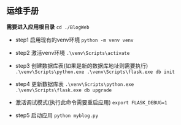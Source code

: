 ## 运维手册

**需要进入应用根目录** `cd ./BlogWeb`

- step1 启用现有的venv环境
`python -m venv venv`

- step2 激活venv环境
`.\venv\Scripts\activate`

- step3 创建数据库表(如果是新的数据库地址则需要执行)
`.\venv\Scripts\python.exe .\venv\Scripts\flask.exe db init`

- step4 更新数据库表
`.\venv\Scripts\python.exe .\venv\Scripts\flask.exe db upgrade`

- 激活调试模式(执行此命令需要重启应用)
`export FLASK_DEBUG=1`

- step5 启动应用
`python myblog.py`